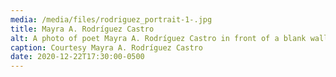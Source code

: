 ```yaml
---
media: /media/files/rodriguez_portrait-1-.jpg
title: Mayra A. Rodríguez Castro
alt: A photo of poet Mayra A. Rodríguez Castro in front of a blank wall.
caption: Courtesy Mayra A. Rodríguez Castro
date: 2020-12-22T17:30:00-0500
---
```

